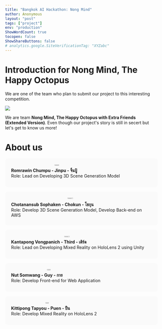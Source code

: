 ```yaml
---
title: "Bangkok AI Hackathon: Nong Mind"
author: Anonymous
layout: "post"
tags: ["project"]
env: "production"
ShowWordCount: true
tocopen: false
ShowShareButtons: false
# analytics.google.SiteVerificationTag: "XYZabc"
---
```


<style> 
body {
  font-size: 14px;
}
#rcorners1 {
  display: flex;
  border-radius: 10px;
  background: rgba(230, 232, 236, 0.15);
  padding: 20px; 
  max-width: 700px;
  height: auto;
  
/* for images row */

.center {
  display: block;
  margin-left: auto;
  margin-right: auto;
  width: 20%;
}

</style>

# Introduction for Nong Mind, The Happy Octopus

We are one of the team who plan to submit our project to this interesting competition.

<img src = "https://www.scb.co.th/content/dam/scb/about-us/news/images/202310/ai-hack-2023-bnnr-tn.jpg" align = "center">

We are team **Nong Mind, The Happy Octopus with Extra Friends (Extended Version)**. Even though our project's story is still in secert but let's get to know us more!

# About us

<div>
  <p id = "rcorners1" content="width=device-width, height=device-height, initial-scale=1">
  <medium> <img src="/images/project/bkkai/avatar3.jpg" class="center"> <b> Romrawin Chumpu - Jinpu - จิ้นปู้</b> <br> Role: Lead on Developing 3D Scene Generation Model
  </medium> 
  </p>
</div>

<div>
  <p id = "rcorners1" content="width=device-width, height=device-height, initial-scale=1">
  <medium> <img src="/images/project/bkkai/avatar2.jpg" class="center"> <b> Chotanansub Sophaken - Chokun - โชกุน</b> <br> Role: Develop 3D Scene Generation Model, Develop Back-end on AWS
  </medium> 
  </p>
</div>

<div>
  <p id = "rcorners1" content="width=device-width, height=device-height, initial-scale=1">
  <medium> <img src="/images/project/bkkai/avatar.jpg" class="center"> <b> Kantapong Vongpanich - Third - เติร์ด</b> <br> Role: Lead on Developing Mixed Reality on HoloLens 2 using Unity
  </medium> 
  </p>
</div>


<div>
  <p id = "rcorners1" content="width=device-width, height=device-height, initial-scale=1">
  <medium> <img src="/images/project/bkkai/avatar1.jpg" class="center"> <b> Nut Somwang - Guy - กาย</b> <br> Role: Develop Front-end for Web Application
  </medium> 
  </p>
</div>


<div>
  <p id = "rcorners1" content="width=device-width, height=device-height, initial-scale=1">
  <medium> <img src="/images/project/bkkai/avatar4.jpg" class="center"> <b> Kittipong Tapyou - Puen - ปืน</b> <br> Role: Develop Mixed Reality on HoloLens 2
  </medium> 
  </p>
</div>






